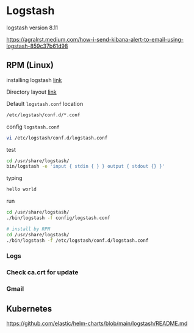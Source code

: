 # Logstash

logstash version 8.11

https://agralrst.medium.com/how-i-send-kibana-alert-to-email-using-logstash-859c37b61d98

## RPM (Linux)

installing logstash [link](https://www.elastic.co/guide/en/logstash/current/installing-logstash.html)

Directory layout [link](https://www.elastic.co/guide/en/logstash/8.11/dir-layout.html)

Default `logstash.conf` location

```bash
/etc/logstash/conf.d/*.conf
```

config `logstash.conf`

```bash
vi /etc/logstash/conf.d/logstash.conf
```

test

```bash
cd /usr/share/logstash/
bin/logstash -e 'input { stdin { } } output { stdout {} }'
```

typing

```bash
hello world
```

run

```bash
cd /usr/share/logstash/
./bin/logstash -f config/logstash.conf

# install by RPM
cd /usr/share/logstash/
./bin/logstash -f /etc/logstash/conf.d/logstash.conf
```

### Logs

### Check ca.crt for update

### Gmail

## Kubernetes

https://github.com/elastic/helm-charts/blob/main/logstash/README.md
